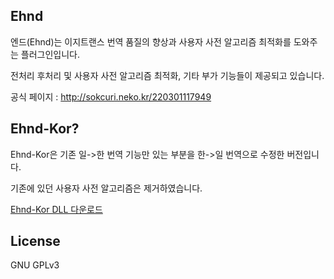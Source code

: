 ## Ehnd

엔드(Ehnd)는 이지트랜스 번역 품질의 향상과 사용자 사전 알고리즘 최적화를 도와주는 플러그인입니다.

전처리 후처리 및 사용자 사전 알고리즘 최적화, 기타 부가 기능들이 제공되고 있습니다.

공식 페이지 : http://sokcuri.neko.kr/220301117949

## Ehnd-Kor?

Ehnd-Kor은 기존 일->한 번역 기능만 있는 부분을 한->일 번역으로 수정한 버전입니다. 

기존에 있던 사용자 사전 알고리즘은 제거하였습니다.

[Ehnd-Kor DLL 다운로드](https://github.com/stypr/ehnd-kor/releases/)


## License
GNU GPLv3
